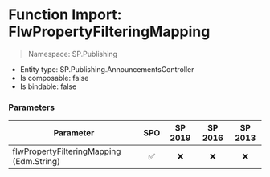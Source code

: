 # Function Import: FlwPropertyFilteringMapping

> Namespace: SP.Publishing

- Entity type: SP.Publishing.AnnouncementsController
- Is composable: false
- Is bindable: false

### Parameters

Parameter | SPO | SP 2019 | SP 2016 | SP 2013
----------|:---:|:-------:|:-------:|:-------:
flwPropertyFilteringMapping (Edm.String) | ✅ | ❌ | ❌ | ❌